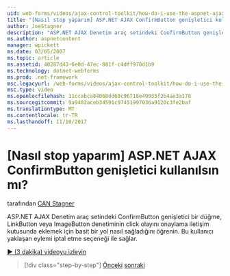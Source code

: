 ```yaml
---
uid: web-forms/videos/ajax-control-toolkit/how-do-i-use-the-aspnet-ajax-confirmbutton-extender
title: "[Nasıl stop yaparım] ASP.NET AJAX ConfirmButton genişletici kullanılsın mı? | Microsoft Docs"
author: JoeStagner
description: "ASP.NET AJAX Denetim araç setindeki ConfirmButton genişletici L. bir düğmenin click olayını onaylama iletişim kutusunda eklemek için basit bir yol nasıl sağladığını öğrenin..."
ms.author: aspnetcontent
manager: wpickett
ms.date: 03/05/2007
ms.topic: article
ms.assetid: 40287d43-6e0d-47ec-881f-c4dff970d1b9
ms.technology: dotnet-webforms
ms.prod: .net-framework
msc.legacyurl: /web-forms/videos/ajax-control-toolkit/how-do-i-use-the-aspnet-ajax-confirmbutton-extender
msc.type: video
ms.openlocfilehash: 11ccabca84068dd60c96718e49935f2b4ae3a178
ms.sourcegitcommit: 9a9483aceb34591c97451997036a9120c3fe2baf
ms.translationtype: MT
ms.contentlocale: tr-TR
ms.lasthandoff: 11/10/2017
---
```

<a name="how-do-i-use-the-aspnet-ajax-confirmbutton-extender"></a>[Nasıl stop yaparım] ASP.NET AJAX ConfirmButton genişletici kullanılsın mı?
====================
tarafından [CAN Stagner](https://github.com/JoeStagner)

ASP.NET AJAX Denetim araç setindeki ConfirmButton genişletici bir düğme, LinkButton veya ImageButton denetiminin click olayını onaylama iletişim kutusunda eklemek için basit bir yol nasıl sağladığını öğrenin. Bu kullanıcı yaklaşan eylemi iptal etme seçeneği ile sağlar.

[&#9654; (3 dakika) videoyu izleyin](https://channel9.msdn.com/Blogs/ASP-NET-Site-Videos/how-do-i-use-the-aspnet-ajax-confirmbutton-extender)

>[!div class="step-by-step"]
[Önceki](how-do-i-get-started-with-the-aspnet-ajax-animation-extender-control.md)
[sonraki](how-do-i-use-the-aspnet-ajax-slider-control.md)
